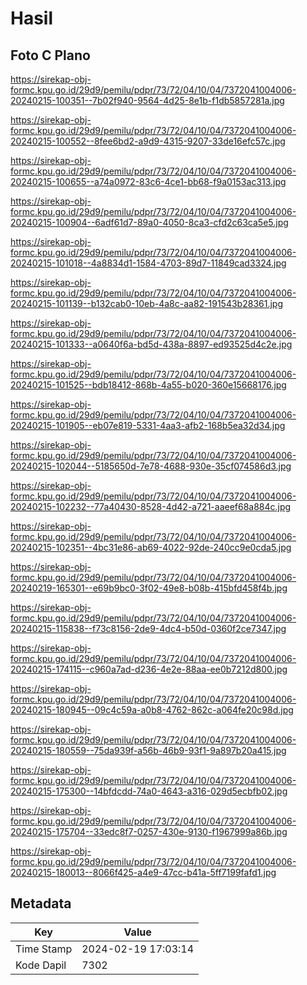 # Hasil

## Foto C Plano

https://sirekap-obj-formc.kpu.go.id/29d9/pemilu/pdpr/73/72/04/10/04/7372041004006-20240215-100351--7b02f940-9564-4d25-8e1b-f1db5857281a.jpg

https://sirekap-obj-formc.kpu.go.id/29d9/pemilu/pdpr/73/72/04/10/04/7372041004006-20240215-100552--8fee6bd2-a9d9-4315-9207-33de16efc57c.jpg

https://sirekap-obj-formc.kpu.go.id/29d9/pemilu/pdpr/73/72/04/10/04/7372041004006-20240215-100655--a74a0972-83c6-4ce1-bb68-f9a0153ac313.jpg

https://sirekap-obj-formc.kpu.go.id/29d9/pemilu/pdpr/73/72/04/10/04/7372041004006-20240215-100904--6adf61d7-89a0-4050-8ca3-cfd2c63ca5e5.jpg

https://sirekap-obj-formc.kpu.go.id/29d9/pemilu/pdpr/73/72/04/10/04/7372041004006-20240215-101018--4a8834d1-1584-4703-89d7-11849cad3324.jpg

https://sirekap-obj-formc.kpu.go.id/29d9/pemilu/pdpr/73/72/04/10/04/7372041004006-20240215-101139--b132cab0-10eb-4a8c-aa82-191543b28361.jpg

https://sirekap-obj-formc.kpu.go.id/29d9/pemilu/pdpr/73/72/04/10/04/7372041004006-20240215-101333--a0640f6a-bd5d-438a-8897-ed93525d4c2e.jpg

https://sirekap-obj-formc.kpu.go.id/29d9/pemilu/pdpr/73/72/04/10/04/7372041004006-20240215-101525--bdb18412-868b-4a55-b020-360e15668176.jpg

https://sirekap-obj-formc.kpu.go.id/29d9/pemilu/pdpr/73/72/04/10/04/7372041004006-20240215-101905--eb07e819-5331-4aa3-afb2-168b5ea32d34.jpg

https://sirekap-obj-formc.kpu.go.id/29d9/pemilu/pdpr/73/72/04/10/04/7372041004006-20240215-102044--5185650d-7e78-4688-930e-35cf074586d3.jpg

https://sirekap-obj-formc.kpu.go.id/29d9/pemilu/pdpr/73/72/04/10/04/7372041004006-20240215-102232--77a40430-8528-4d42-a721-aaeef68a884c.jpg

https://sirekap-obj-formc.kpu.go.id/29d9/pemilu/pdpr/73/72/04/10/04/7372041004006-20240215-102351--4bc31e86-ab69-4022-92de-240cc9e0cda5.jpg

https://sirekap-obj-formc.kpu.go.id/29d9/pemilu/pdpr/73/72/04/10/04/7372041004006-20240219-165301--e69b9bc0-3f02-49e8-b08b-415bfd458f4b.jpg

https://sirekap-obj-formc.kpu.go.id/29d9/pemilu/pdpr/73/72/04/10/04/7372041004006-20240215-115838--f73c8156-2de9-4dc4-b50d-0360f2ce7347.jpg

https://sirekap-obj-formc.kpu.go.id/29d9/pemilu/pdpr/73/72/04/10/04/7372041004006-20240215-174115--c960a7ad-d236-4e2e-88aa-ee0b7212d800.jpg

https://sirekap-obj-formc.kpu.go.id/29d9/pemilu/pdpr/73/72/04/10/04/7372041004006-20240215-180945--09c4c59a-a0b8-4762-862c-a064fe20c98d.jpg

https://sirekap-obj-formc.kpu.go.id/29d9/pemilu/pdpr/73/72/04/10/04/7372041004006-20240215-180559--75da939f-a56b-46b9-93f1-9a897b20a415.jpg

https://sirekap-obj-formc.kpu.go.id/29d9/pemilu/pdpr/73/72/04/10/04/7372041004006-20240215-175300--14bfdcdd-74a0-4643-a316-029d5ecbfb02.jpg

https://sirekap-obj-formc.kpu.go.id/29d9/pemilu/pdpr/73/72/04/10/04/7372041004006-20240215-175704--33edc8f7-0257-430e-9130-f1967999a86b.jpg

https://sirekap-obj-formc.kpu.go.id/29d9/pemilu/pdpr/73/72/04/10/04/7372041004006-20240215-180013--8066f425-a4e9-47cc-b41a-5ff7199fafd1.jpg


## Metadata

| Key        | Value               |
| ---------- | ------------------- |
| Time Stamp | 2024-02-19 17:03:14 |
| Kode Dapil | 7302                |



